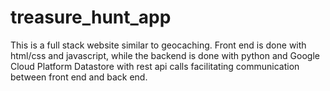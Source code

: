 # treasure_hunt_app

This is a full stack website similar to geocaching. Front end is done with html/css and javascript, while the backend is done with python and Google Cloud Platform Datastore with rest api calls facilitating communication between front end and back end.
